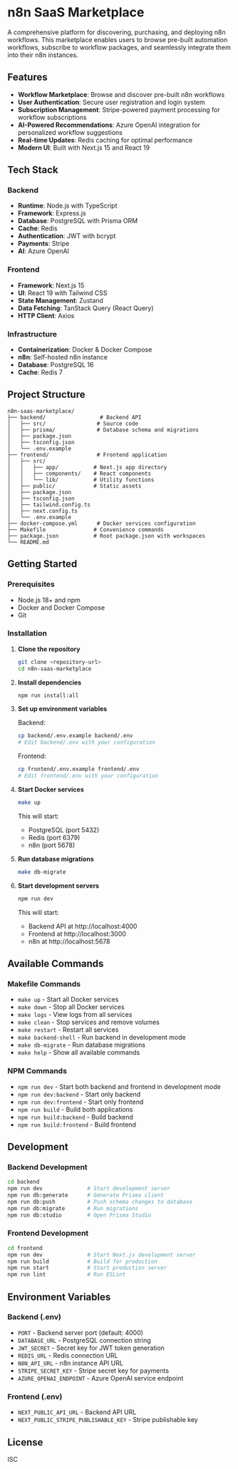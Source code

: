 # n8n SaaS Marketplace

A comprehensive platform for discovering, purchasing, and deploying n8n workflows. This marketplace enables users to browse pre-built automation workflows, subscribe to workflow packages, and seamlessly integrate them into their n8n instances.

## Features

- **Workflow Marketplace**: Browse and discover pre-built n8n workflows
- **User Authentication**: Secure user registration and login system
- **Subscription Management**: Stripe-powered payment processing for workflow subscriptions
- **AI-Powered Recommendations**: Azure OpenAI integration for personalized workflow suggestions
- **Real-time Updates**: Redis caching for optimal performance
- **Modern UI**: Built with Next.js 15 and React 19

## Tech Stack

### Backend
- **Runtime**: Node.js with TypeScript
- **Framework**: Express.js
- **Database**: PostgreSQL with Prisma ORM
- **Cache**: Redis
- **Authentication**: JWT with bcrypt
- **Payments**: Stripe
- **AI**: Azure OpenAI

### Frontend
- **Framework**: Next.js 15
- **UI**: React 19 with Tailwind CSS
- **State Management**: Zustand
- **Data Fetching**: TanStack Query (React Query)
- **HTTP Client**: Axios

### Infrastructure
- **Containerization**: Docker & Docker Compose
- **n8n**: Self-hosted n8n instance
- **Database**: PostgreSQL 16
- **Cache**: Redis 7

## Project Structure

```
n8n-saas-marketplace/
├── backend/                 # Backend API
│   ├── src/                # Source code
│   ├── prisma/             # Database schema and migrations
│   ├── package.json
│   ├── tsconfig.json
│   └── .env.example
├── frontend/               # Frontend application
│   ├── src/
│   │   ├── app/           # Next.js app directory
│   │   ├── components/    # React components
│   │   └── lib/           # Utility functions
│   ├── public/            # Static assets
│   ├── package.json
│   ├── tsconfig.json
│   ├── tailwind.config.ts
│   ├── next.config.ts
│   └── .env.example
├── docker-compose.yml      # Docker services configuration
├── Makefile               # Convenience commands
├── package.json           # Root package.json with workspaces
└── README.md
```

## Getting Started

### Prerequisites

- Node.js 18+ and npm
- Docker and Docker Compose
- Git

### Installation

1. **Clone the repository**
   ```bash
   git clone <repository-url>
   cd n8n-saas-marketplace
   ```

2. **Install dependencies**
   ```bash
   npm run install:all
   ```

3. **Set up environment variables**

   Backend:
   ```bash
   cp backend/.env.example backend/.env
   # Edit backend/.env with your configuration
   ```

   Frontend:
   ```bash
   cp frontend/.env.example frontend/.env
   # Edit frontend/.env with your configuration
   ```

4. **Start Docker services**
   ```bash
   make up
   ```

   This will start:
   - PostgreSQL (port 5432)
   - Redis (port 6379)
   - n8n (port 5678)

5. **Run database migrations**
   ```bash
   make db-migrate
   ```

6. **Start development servers**
   ```bash
   npm run dev
   ```

   This will start:
   - Backend API at http://localhost:4000
   - Frontend at http://localhost:3000
   - n8n at http://localhost:5678

## Available Commands

### Makefile Commands

- `make up` - Start all Docker services
- `make down` - Stop all Docker services
- `make logs` - View logs from all services
- `make clean` - Stop services and remove volumes
- `make restart` - Restart all services
- `make backend-shell` - Run backend in development mode
- `make db-migrate` - Run database migrations
- `make help` - Show all available commands

### NPM Commands

- `npm run dev` - Start both backend and frontend in development mode
- `npm run dev:backend` - Start only backend
- `npm run dev:frontend` - Start only frontend
- `npm run build` - Build both applications
- `npm run build:backend` - Build backend
- `npm run build:frontend` - Build frontend

## Development

### Backend Development

```bash
cd backend
npm run dev              # Start development server
npm run db:generate      # Generate Prisma client
npm run db:push          # Push schema changes to database
npm run db:migrate       # Run migrations
npm run db:studio        # Open Prisma Studio
```

### Frontend Development

```bash
cd frontend
npm run dev              # Start Next.js development server
npm run build            # Build for production
npm run start            # Start production server
npm run lint             # Run ESLint
```

## Environment Variables

### Backend (.env)

- `PORT` - Backend server port (default: 4000)
- `DATABASE_URL` - PostgreSQL connection string
- `JWT_SECRET` - Secret key for JWT token generation
- `REDIS_URL` - Redis connection URL
- `N8N_API_URL` - n8n instance API URL
- `STRIPE_SECRET_KEY` - Stripe secret key for payments
- `AZURE_OPENAI_ENDPOINT` - Azure OpenAI service endpoint

### Frontend (.env)

- `NEXT_PUBLIC_API_URL` - Backend API URL
- `NEXT_PUBLIC_STRIPE_PUBLISHABLE_KEY` - Stripe publishable key

## License

ISC